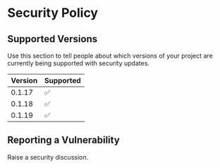 # Security Policy

## Supported Versions

Use this section to tell people about which versions of your project are
currently being supported with security updates.

| Version | Supported          |
| ------- | ------------------ |
| 0.1.17   | :white_check_mark: |
| 0.1.18 | :white_check_mark: |
| 0.1.19 | :white_check_mark: |


## Reporting a Vulnerability
Raise a security discussion.

